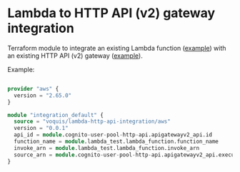Lambda to HTTP API (v2) gateway integration
===

Terraform module to integrate an existing Lambda function ([example](https://registry.terraform.io/modules/voquis/lambda-cloudwatch/aws)) with an existing HTTP API (v2) gateway ([example](https://registry.terraform.io/modules/voquis/cognito-user-pool-http-api/aws)).

Example:
```terraform

provider "aws" {
  version = "2.65.0"
}

module "integration_default" {
  source = "voquis/lambda-http-api-integration/aws"
  version = "0.0.1"
  api_id = module.cognito-user-pool-http-api.apigatewayv2_api.id
  function_name = module.lambda_test.lambda_function.function_name
  invoke_arn = module.lambda_test.lambda_function.invoke_arn
  source_arn = module.cognito-user-pool-http-api.apigatewayv2_api.execution_arn
}
```

